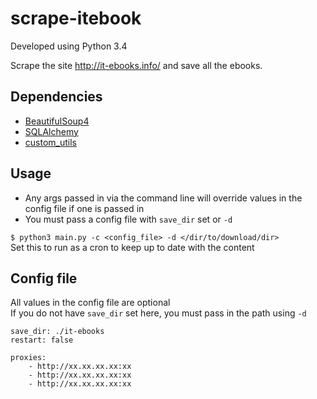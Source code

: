 # scrape-itebook

Developed using Python 3.4

Scrape the site http://it-ebooks.info/ and save all the ebooks.

## Dependencies
- [BeautifulSoup4](https://pypi.python.org/pypi/beautifulsoup4)
- [SQLAlchemy](https://pypi.python.org/pypi/SQLAlchemy)
- [custom_utils](https://github.com/xtream1101/custom-utils)

## Usage
- Any args passed in via the command line will override values in the config file if one is passed in
- You must pass a config file with `save_dir` set or `-d` 

`$ python3 main.py -c <config_file> -d </dir/to/download/dir>`  
Set this to run as a cron to keep up to date with the content


## Config file
All values in the config file are optional  
If you do not have `save_dir` set here, you must pass in the path using `-d`  
```
save_dir: ./it-ebooks
restart: false

proxies: 
    - http://xx.xx.xx.xx:xx
    - http://xx.xx.xx.xx:xx
    - http://xx.xx.xx.xx:xx
```
